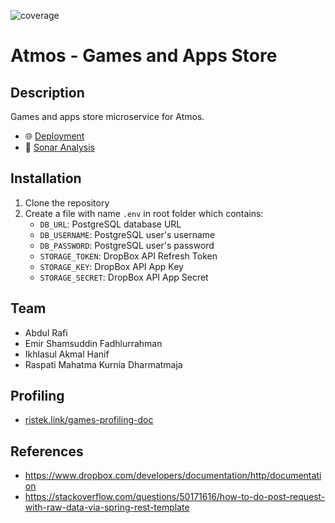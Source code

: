 ![coverage](https://gitlab.cs.ui.ac.id/AdvProg/reguler-2023/mahasiswa/kelas-a/2106653602-Eduardus-Tjitrahardja-/atmos/store/badges/main/coverage.svg)

# Atmos - Games and Apps Store

## Description
Games and apps store microservice for Atmos.

- 🌐 [Deployment](http://34.87.155.107/)
- 📄 [Sonar Analysis](https://sonarcloud.io/summary/new_code?id=GAMES_APPS_STORE&branch=main)

## Installation
1. Clone the repository
2. Create a file with name `.env` in root folder which contains:
   - `DB_URL`: PostgreSQL database URL
   - `DB_USERNAME`: PostgreSQL user's username
   - `DB_PASSWORD`: PostgreSQL user's password
   - `STORAGE_TOKEN`: DropBox API Refresh Token
   - `STORAGE_KEY`: DropBox API App Key
   - `STORAGE_SECRET`: DropBox API App Secret

## Team
- Abdul Rafi
- Emir Shamsuddin Fadhlurrahman
- Ikhlasul Akmal Hanif
- Raspati Mahatma Kurnia Dharmatmaja

## Profiling
- [ristek.link/games-profiling-doc](url)

## References
- https://www.dropbox.com/developers/documentation/http/documentation
- https://stackoverflow.com/questions/50171616/how-to-do-post-request-with-raw-data-via-spring-rest-template
